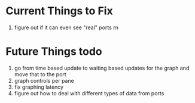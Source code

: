 # Current Things to Fix

1. figure out if it can even see "real" ports rn

# Future Things todo

1. go from time based update to waiting based updates for the graph and move that to the port
1. graph controls per pane
1. fix graphing latency
1. figure out how to deal with different types of data from ports
